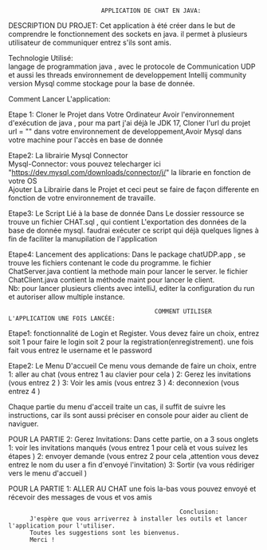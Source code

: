                               APPLICATION DE CHAT EN JAVA:

DESCRIPTION DU PROJET:
                        Cet application à été créer dans le but de comprendre le fonctionnement des sockets en java.
                        il permet à plusieurs utilisateur de communiquer entrez s'ils sont amis.
                        

Technologie Utilisé:  
                        langage de programmation java , avec le protocole de Communication UDP et aussi les threads 
                        environnement de developpement Intellij community version
                        Mysql comme stockage pour la base de donnée.


Comment Lancer L'application:  

   Etape 1: Cloner le Projet dans Votre Ordinateur
            Avoir l'environnement d'exécution de java , pour ma part j'ai déjà le JDK 17,
            Cloner l'url du  projet url = ""  dans votre environnement de developpement,Avoir Mysql dans votre machine pour l'accès en base de donnée
                               
   Etape2: La librairie Mysql Connector                 
           Mysql-Connector: vous pouvez telecharger ici "https://dev.mysql.com/downloads/connector/j/" la librarie en fonction de votre OS              
           Ajouter La Librairie dans le Projet et ceci peut se faire de façon differente en fonction de votre environnement de travaille.
                                      
   Etape3: Le Script Lié à la base de donnée 
           Dans Le dossier ressource se trouve un fichier CHAT.sql , qui contient L'exportation des données de la base de donnée mysql.
           faudrai exécuter ce script qui déjà quelques lignes à fin de faciliter la manupilation de l'application
                               
   Etape4: Lancement des applications:
          Dans le package chatUDP.app , se trouve les fichiers contenant le code du programme.
          le fichier ChatServer.java  contient la methode main pour lancer le server.
          le fichier ChatClient.java contient la méthode maint pour lancer le client.     
                Nb: pour lancer plusieurs clients avec intelliJ, editer la configuration du run et autoriser allow multiple instance.
                

                                             COMMENT UTILISER L'APPLICATION UNE FOIS LANCÉE:
      
  Etape1: fonctionnalité de Login et Register.
          Vous devez faire un choix, entrez soit 1 pour faire le login soit 2 pour la registration(enregistrement). une fois fait vous entrez le username             et le password           
                
  Etape2: Le Menu D'accueil
          Ce menu vous demande de faire un choix, entre 
                       1: aller au chat           (vous entrez 1 au clavier pour cela )
                       2: Gerez les invitations   (vous entrez 2 )
                       3: Voir les amis           (vous entrez 3 )
                       4: deconnexion             (vous entrez 4 )
                       
  Chaque partie du menu d'acceil traite un cas, il suffit de suivre les instructions, car ils sont aussi préciser en console pour aider
  au client de naviguer.
  
   POUR LA PARTIE 2: Gerez Invitations:
                    Dans cette partie, on a 3 sous onglets
                        1: voir les invitations manqués    (vous entrez 1 pour celà et vous suivez les étapes )
                        2: envoyer demande                 (vous entrez 2 pour cela ,attention 
                                                            vous devez entrez le nom du user a fin d'envoyé l'invitation)
                        3: Sortir                         (va vous rédiriger vers le menu d'accueil )
         
   POUR LA PARTIE 1: ALLER AU CHAT
                          une fois la-bas vous pouvez envoyé et récevoir des messages de vous et vos amis
                          

                                                    Conclusion: 
          J'espère que vous arriverrez à installer les outils et lancer l'application pour l'utiliser.
          Toutes les suggestions sont les bienvenus.
          Merci !
                                      
 
